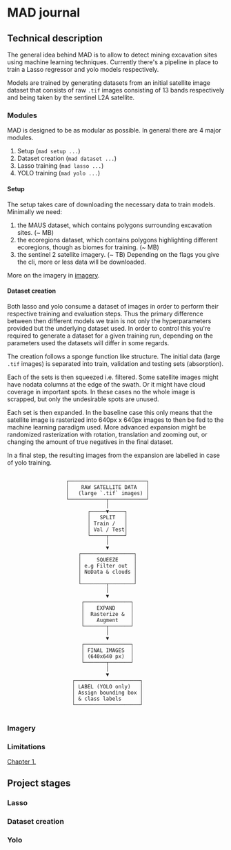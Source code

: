 # MAD journal

## Technical description 
The general idea behind MAD is to allow to detect mining excavation sites using machine learning techniques. Currently there's a pipeline in place to train a Lasso regressor and yolo models respectively. 

Models are trained by generating datasets from an initial satellite image dataset that consists of raw `.tif` images consisting of 13 bands respectively and being taken by the sentinel L2A satellite.

### Modules
MAD is designed to be as modular as possible. In general there are 4 major modules.
1. Setup (`mad setup ...`)
2. Dataset creation (`mad dataset ...`)
3. Lasso training (`mad lasso ...`)
4. YOLO training (`mad yolo ...`)

#### Setup
The setup takes care of downloading the necessary data to train models. Minimally we need: 
1. the MAUS dataset, which contains polygons surrounding excavation sites. (~ MB)
2. the ecoregions dataset, which contains polygons highlighting different ecoregions, though as biomes for training. (~ MB)
3. the sentinel 2 satellite imagery. (~ TB)
Depending on the flags you give the cli, more or less data will be downloaded.

More on the imagery in [imagery](#imagery).

#### Dataset creation
Both lasso and yolo consume a dataset of images in order to perform their respective training and evaluation steps. Thus the primary difference between then different models we train is not only the hyperparameters provided but the underlying dataset used. In order to control this you're required to generate a dataset for a given training run, depending on the parameters used the datasets will differ in some regards.

The creation follows a sponge function like structure. The initial data (large `.tif` images) is separated into train, validation and testing sets (absorption). 

Each of the sets is then squeezed i.e. filtered. Some satellite images might have nodata columns at the edge of the swath. Or it might have cloud coverage in important spots. In these cases no the whole image is scrapped, but only the undesirable spots are unused.

Each set is then expanded. In the baseline case this only means that the satellite image is rasterized into 640px x 640px images to then be fed to the machine learning paradigm used. More advanced expansion might be randomized rasterization with rotation, translation and zooming out, or changing the amount of true negatives in the final dataset.

In a final step, the resulting images from the expansion are labelled in case of yolo training.
```

                   ┌─────────────────────────┐
                   │    RAW SATELLITE DATA   │
                   │   (large `.tif` images) │
                   └────────────┬────────────┘
                                │
                          ┌─────▼─────┐
                          │   SPLIT   │
                          │ Train /   │
                          │ Val / Test│
                          └─────┬─────┘
                                │
                                ▼
                       ┌─────────────────┐
                       │     SQUEEZE     │
                       │ e.g Filter out  │
                       │ NoData & clouds │
                       │                 │
                       └────────┬────────┘
                                │
                                ▼
                        ┌───────────────┐
                        │    EXPAND     │
                        │  Rasterize &  │
                        │    Augment    │
                        └───────┬───────┘
                                │
                                ▼          
                        ┌───────────────┐
                        │ FINAL IMAGES  │ 
                        │ (640x640 px)  │
                        └───────┬───────┘
                                │
                                ▼
                     ┌─────────────────────┐
                     │ LABEL (YOLO only)   │
                     │ Assign bounding box │
                     │ & class labels      │
                     └─────────────────────┘


```

### Imagery

### Limitations

[Chapter 1.](#mad-journal) 
## Project stages

### Lasso

### Dataset creation

### Yolo


